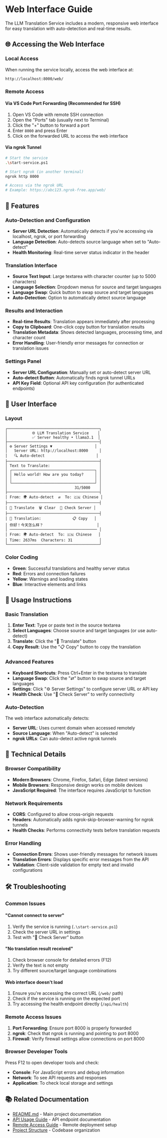 # Web Interface Guide

The LLM Translation Service includes a modern, responsive web interface for easy translation with auto-detection and real-time results.

## 🌐 Accessing the Web Interface

### Local Access
When running the service locally, access the web interface at:
```
http://localhost:8000/web/
```

### Remote Access

#### Via VS Code Port Forwarding (Recommended for SSH)
1. Open VS Code with remote SSH connection
2. Open the "Ports" tab (usually next to Terminal)
3. Click the "+" button to forward a port
4. Enter `8000` and press Enter
5. Click on the forwarded URL to access the web interface

#### Via ngrok Tunnel
```bash
# Start the service
.\start-service.ps1

# Start ngrok (in another terminal)
ngrok http 8000

# Access via the ngrok URL
# Example: https://abc123.ngrok-free.app/web/
```

## 🎯 Features

### Auto-Detection and Configuration
- **Server URL Detection**: Automatically detects if you're accessing via localhost, ngrok, or port forwarding
- **Language Detection**: Auto-detects source language when set to "Auto-detect"
- **Health Monitoring**: Real-time server status indicator in the header

### Translation Interface
- **Source Text Input**: Large textarea with character counter (up to 5000 characters)
- **Language Selection**: Dropdown menus for source and target languages
- **Language Swap**: Quick button to swap source and target languages
- **Auto-Detection**: Option to automatically detect source language

### Results and Interaction
- **Real-time Results**: Translation appears immediately after processing
- **Copy to Clipboard**: One-click copy button for translation results
- **Translation Metadata**: Shows detected languages, processing time, and character count
- **Error Handling**: User-friendly error messages for connection or translation issues

### Settings Panel
- **Server URL Configuration**: Manually set or auto-detect server URL
- **Auto-detect Button**: Automatically finds ngrok tunnel URLs
- **API Key Field**: Optional API key configuration (for authenticated endpoints)

## 📱 User Interface

### Layout
```
┌─────────────────────────────────────────┐
│           🌐 LLM Translation Service    │
│           ✅ Server healthy • llama3.1  │
├─────────────────────────────────────────┤
│ ⚙️ Server Settings ▼                   │
│   Server URL: http://localhost:8000     │
│   🔍 Auto-detect                       │
├─────────────────────────────────────────┤
│ Text to Translate:                      │
│ ┌─────────────────────────────────────┐ │
│ │ Hello world! How are you today?     │ │
│ │                                     │ │
│ └─────────────────────────────────────┘ │
│                              31/5000    │
├─────────────────────────────────────────┤
│ From: 🌍 Auto-detect  ⇄  To: 🇨🇳 Chinese │
├─────────────────────────────────────────┤
│ 🔄 Translate  🗑️ Clear  🏥 Check Server │
├─────────────────────────────────────────┤
│ 📝 Translation:              📋 Copy   │
│ 你好！今天怎么样？                        │
│ ─────────────────────────────────────── │
│ From: 🌍 Auto-detect  To: 🇨🇳 Chinese   │
│ Time: 2637ms  Characters: 31            │
└─────────────────────────────────────────┘
```

### Color Coding
- **Green**: Successful translations and healthy server status
- **Red**: Errors and connection failures
- **Yellow**: Warnings and loading states
- **Blue**: Interactive elements and links

## 🚀 Usage Instructions

### Basic Translation
1. **Enter Text**: Type or paste text in the source textarea
2. **Select Languages**: Choose source and target languages (or use auto-detect)
3. **Translate**: Click the "🔄 Translate" button
4. **Copy Result**: Use the "📋 Copy" button to copy the translation

### Advanced Features
- **Keyboard Shortcuts**: Press Ctrl+Enter in the textarea to translate
- **Language Swap**: Click the "⇄" button to swap source and target languages
- **Settings**: Click "⚙️ Server Settings" to configure server URL or API key
- **Health Check**: Use "🏥 Check Server" to verify connectivity

### Auto-Detection
The web interface automatically detects:
- **Server URL**: Uses current domain when accessed remotely
- **Source Language**: When "Auto-detect" is selected
- **ngrok URLs**: Can auto-detect active ngrok tunnels

## 🔧 Technical Details

### Browser Compatibility
- **Modern Browsers**: Chrome, Firefox, Safari, Edge (latest versions)
- **Mobile Browsers**: Responsive design works on mobile devices
- **JavaScript Required**: The interface requires JavaScript to function

### Network Requirements
- **CORS**: Configured to allow cross-origin requests
- **Headers**: Automatically adds ngrok-skip-browser-warning for ngrok tunnels
- **Health Checks**: Performs connectivity tests before translation requests

### Error Handling
- **Connection Errors**: Shows user-friendly messages for network issues
- **Translation Errors**: Displays specific error messages from the API
- **Validation**: Client-side validation for empty text and invalid configurations

## 🛠️ Troubleshooting

### Common Issues

#### "Cannot connect to server"
1. Verify the service is running (`.\start-service.ps1`)
2. Check the server URL in settings
3. Test with "🏥 Check Server" button

#### "No translation result received"
1. Check browser console for detailed errors (F12)
2. Verify the text is not empty
3. Try different source/target language combinations

#### Web interface doesn't load
1. Ensure you're accessing the correct URL (`/web/` path)
2. Check if the service is running on the expected port
3. Try accessing the health endpoint directly (`/api/health`)

### Remote Access Issues
1. **Port Forwarding**: Ensure port 8000 is properly forwarded
2. **ngrok**: Check that ngrok is running and pointing to port 8000
3. **Firewall**: Verify firewall settings allow connections on port 8000

### Browser Developer Tools
Press F12 to open developer tools and check:
- **Console**: For JavaScript errors and debug information
- **Network**: To see API requests and responses
- **Application**: To check local storage and settings

## 📚 Related Documentation

- [README.md](../../README.md) - Main project documentation
- [API Usage Guide](../api/API_USAGE.md) - API endpoint documentation
- [Remote Access Guide](REMOTE_ACCESS_GUIDE.md) - Remote deployment setup
- [Project Structure](../PROJECT_STRUCTURE.md) - Codebase organization
